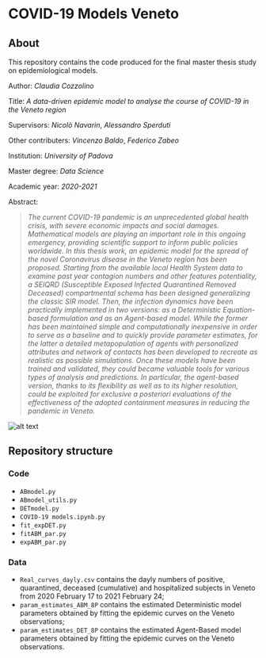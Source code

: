 # COVID-19 Models Veneto

## About

This repository contains the code produced for the final master thesis study on epidemiological models.

Author: *Claudia Cozzolino*

Title: *A data-driven epidemic model to analyse the course of COVID-19 in the Veneto region*

Supervisors: *Nicolò Navarin*, *Alessandro Sperduti*

Other contributers: *Vincenzo Baldo*, *Federico Zabeo*

Institution: *University of Padova*

Master degree: *Data Science*

Academic year: *2020-2021*

Abstract: 
>*The current COVID-19 pandemic is an unprecedented global health crisis, with severe economic impacts and social damages. Mathematical models are playing an important role in this
ongoing emergency, providing scientific support to inform public policies worldwide. In this
thesis work, an epidemic model for the spread of the novel Coronavirus disease in the Veneto
region has been proposed. Starting from the available local Health System data to examine
past year contagion numbers and other features potentiality, a SEIQRD (Susceptible Exposed
Infected Quarantined Removed Deceased) compartmental schema has been designed generalizing the classic SIR model. Then, the infection dynamics have been practically implemented
in two versions: as a Deterministic Equation-based formulation and as an Agent-based model.
While the former has been maintained simple and computationally inexpensive in order to
serve as a baseline and to quickly provide parameter estimates, for the latter a detailed metapopulation of agents with personalized attributes and network of contacts has been developed
to recreate as realistic as possible simulations. Once these models have been trained and validated, they could became valuable tools for various types of analysis and predictions. In particular, the agent-based version, thanks to its flexibility as well as to its higher resolution, could be
exploited for exclusive a posteriori evaluations of the effectiveness of the adopted containment
measures in reducing the pandemic in Veneto.*

![alt text](image.jpg)



## Repository structure

### Code

* `ABmodel.py`
* `ABmodel_utils.py`
* `DETmodel.py`
* `COVID-19 models.ipynb.py`
* `fit_expDET.py`
* `fitABM_par.py`
* `expABM_par.py`

### Data
*  `Real_curves_dayly.csv` contains the dayly numbers of positive, quarantined, deceased (cumulative) and hospitalized subjects in Veneto from 2020 February 17 to 2021 February 24;
*  `param_estimates_ABM_8P` contains the estimated Deterministic model parameters obtained by fitting the epidemic curves on the Veneto observations;
*  `param_estimates_DET_8P` contains the estimated Agent-Based model parameters obtained by fitting the epidemic curves on the Veneto observations.


